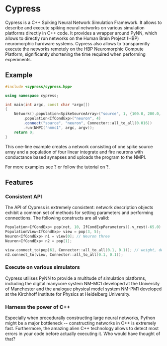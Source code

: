 Cypress
=======

Cypress is a C++ Spiking Neural Network Simulation Framework. It allows to describe
and execute spiking neural networks on various simulation platforms directly in
C++ code. It provides a wrapper around PyNN, which allows to directly run networks
on the Human Brain Project (HBP) neuromorphic hardware systems. Cypress also allows
to transparently execute the networks remotely on the HBP Neuromorphic Compute Platform,
significantly shortening the time required when performing experiments.

Example
-------

```c++
#include <cypress/cypress.hpp>

using namespace cypress;

int main(int argc, const char *argv[])
{
    Network().population<SpikeSourceArray>("source", 1, {100.0, 200.0, 300.0})
        .population<IfCondExp>("neuron", 4)
        .connect("source", "neuron", Connector::all_to_all(0.016))
        .run(NMPI("nmmc1", argc, argv));
    return 0;
}
```

This one-line example creates a network consisting of one spike source array and a
population of four linear integrate and fire neurons with conductance based synapses
and uploads the program to the NMPI.

For more examples see ? or follow the tutorial on ?.

Features
--------

### Consistent API

The API of Cypress is extremely consistent: network description objects exhibit a common
set of methods for setting parameters and performing connections. The following constructs
are all valid:

```c++
Population<IfCondExp> pop(net, 10, IfCondExpParameters().v_rest(-65.0).v_thresh(-40.0));
PopulationView<IfCondExp> view = pop(3, 5);
Neuron<IfCondExp> n1 = view[0]; // Neuron three
Neuron<IfCondExp> n2 = pop[1];

view.connect_to(pop[6], Connector::all_to_all(0.1, 0.1)); // weight, delay
n2.connect_to(view, Connector::all_to_all(0.1, 0.1));

```

### Execute on various simulators

Cypress utilises PyNN to provide a multitude of simulation platforms, including the
digital manycore system NM-MC1 developed at the University of Manchester and the
analogue physical model system NM-PM1 developed at the Kirchhoff Institute for Physics
at Heidelberg University.

### Harness the power of C++

Especially when procedurally constructing large neural networks, Python might be
a major bottleneck -- constructing networks in C++ is extremely fast. Furthermore,
the amazing alien C++ technology allows to detect most errors in your code before actually
executing it. Who would have thought of that?
